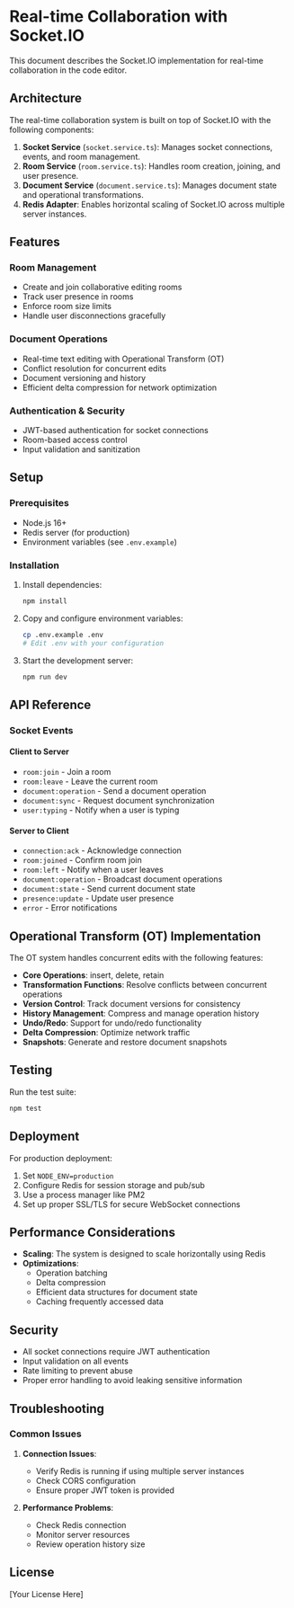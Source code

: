 # Real-time Collaboration with Socket.IO

This document describes the Socket.IO implementation for real-time collaboration in the code editor.

## Architecture

The real-time collaboration system is built on top of Socket.IO with the following components:

1. **Socket Service** (`socket.service.ts`): Manages socket connections, events, and room management.
2. **Room Service** (`room.service.ts`): Handles room creation, joining, and user presence.
3. **Document Service** (`document.service.ts`): Manages document state and operational transformations.
4. **Redis Adapter**: Enables horizontal scaling of Socket.IO across multiple server instances.

## Features

### Room Management
- Create and join collaborative editing rooms
- Track user presence in rooms
- Enforce room size limits
- Handle user disconnections gracefully

### Document Operations
- Real-time text editing with Operational Transform (OT)
- Conflict resolution for concurrent edits
- Document versioning and history
- Efficient delta compression for network optimization

### Authentication & Security
- JWT-based authentication for socket connections
- Room-based access control
- Input validation and sanitization

## Setup

### Prerequisites

- Node.js 16+
- Redis server (for production)
- Environment variables (see `.env.example`)

### Installation

1. Install dependencies:
   ```bash
   npm install
   ```

2. Copy and configure environment variables:
   ```bash
   cp .env.example .env
   # Edit .env with your configuration
   ```

3. Start the development server:
   ```bash
   npm run dev
   ```

## API Reference

### Socket Events

#### Client to Server
- `room:join` - Join a room
- `room:leave` - Leave the current room
- `document:operation` - Send a document operation
- `document:sync` - Request document synchronization
- `user:typing` - Notify when a user is typing

#### Server to Client
- `connection:ack` - Acknowledge connection
- `room:joined` - Confirm room join
- `room:left` - Notify when a user leaves
- `document:operation` - Broadcast document operations
- `document:state` - Send current document state
- `presence:update` - Update user presence
- `error` - Error notifications

## Operational Transform (OT) Implementation

The OT system handles concurrent edits with the following features:

- **Core Operations**: insert, delete, retain
- **Transformation Functions**: Resolve conflicts between concurrent operations
- **Version Control**: Track document versions for consistency
- **History Management**: Compress and manage operation history
- **Undo/Redo**: Support for undo/redo functionality
- **Delta Compression**: Optimize network traffic
- **Snapshots**: Generate and restore document snapshots

## Testing

Run the test suite:

```bash
npm test
```

## Deployment

For production deployment:

1. Set `NODE_ENV=production`
2. Configure Redis for session storage and pub/sub
3. Use a process manager like PM2
4. Set up proper SSL/TLS for secure WebSocket connections

## Performance Considerations

- **Scaling**: The system is designed to scale horizontally using Redis
- **Optimizations**:
  - Operation batching
  - Delta compression
  - Efficient data structures for document state
  - Caching frequently accessed data

## Security

- All socket connections require JWT authentication
- Input validation on all events
- Rate limiting to prevent abuse
- Proper error handling to avoid leaking sensitive information

## Troubleshooting

### Common Issues

1. **Connection Issues**:
   - Verify Redis is running if using multiple server instances
   - Check CORS configuration
   - Ensure proper JWT token is provided

2. **Performance Problems**:
   - Check Redis connection
   - Monitor server resources
   - Review operation history size

## License

[Your License Here]
